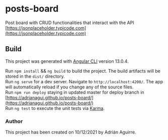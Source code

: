 # posts-board

Post board with CRUD functionalities that interact with the API [https://jsonplaceholder.typicode.com](https://jsonplaceholder.typicode.com)

## Build

This project was generated with [Angular CLI](https://github.com/angular/angular-cli) version 13.0.4.

Run `npm install` && `ng build` to build the project. The build artifacts will be stored in the `dist/` directory.\
Run `ng serve` for a dev server. Navigate to `http://localhost:4200/`. The app will automatically reload if you change any of the source files.\
Run `npm run deploy` staying in updated master for deploy branch in [https://adrianagui.github.io/posts-board/](https://adrianagui.github.io/posts-board/) \
Run `ng test` to execute the unit tests via [Karma](https://karma-runner.github.io).

### Author

This project has been created on 10/12/2021 by Adrián Aguirre.
